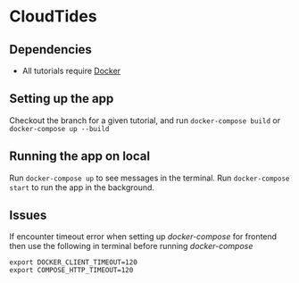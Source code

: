 # CloudTides

## Dependencies

- All tutorials require [Docker](https://docs.docker.com/docker-for-mac/install/)

## Setting up the app

Checkout the branch for a given tutorial, and run `docker-compose build` or `docker-compose up --build`

## Running the app on local

Run `docker-compose up` to see messages in the terminal. Run `docker-compose start` to run the app in the background.

## Issues
If encounter timeout error when setting up *docker-compose* for frontend then use the following in terminal before running *docker-compose*
```
export DOCKER_CLIENT_TIMEOUT=120
export COMPOSE_HTTP_TIMEOUT=120
```
